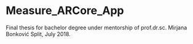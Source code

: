# Measure_ARCore_App
Final thesis for bachelor degree under mentorship of prof.dr.sc. Mirjana Bonković
Split, July 2018.
